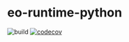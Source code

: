 # eo-runtime-python
![build](https://github.com/nikololiahim/eo-runtime-python/actions/workflows/maven.yml/badge.svg)
[![codecov](https://codecov.io/gh/nikololiahim/eo-runtime-python/branch/main/graph/badge.svg?token=0JZ435JHVP)](https://codecov.io/gh/nikololiahim/eo-runtime-python)
